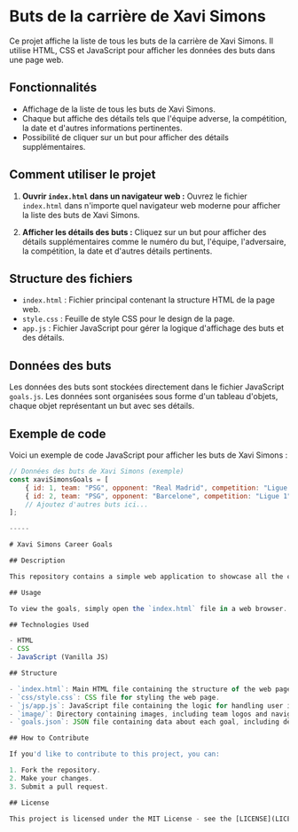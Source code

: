 # Buts de la carrière de Xavi Simons

Ce projet affiche la liste de tous les buts de la carrière de Xavi Simons. Il utilise HTML, CSS et JavaScript pour afficher les données des buts dans une page web.

## Fonctionnalités

- Affichage de la liste de tous les buts de Xavi Simons.
- Chaque but affiche des détails tels que l'équipe adverse, la compétition, la date et d'autres informations pertinentes.
- Possibilité de cliquer sur un but pour afficher des détails supplémentaires.

## Comment utiliser le projet

1. **Ouvrir `index.html` dans un navigateur web :** Ouvrez le fichier `index.html` dans n'importe quel navigateur web moderne pour afficher la liste des buts de Xavi Simons.

2. **Afficher les détails des buts :** Cliquez sur un but pour afficher des détails supplémentaires comme le numéro du but, l'équipe, l'adversaire, la compétition, la date et d'autres détails pertinents.

## Structure des fichiers

- `index.html` : Fichier principal contenant la structure HTML de la page web.
- `style.css` : Feuille de style CSS pour le design de la page.
- `app.js` : Fichier JavaScript pour gérer la logique d'affichage des buts et des détails.

## Données des buts

Les données des buts sont stockées directement dans le fichier JavaScript `goals.js`. Les données sont organisées sous forme d'un tableau d'objets, chaque objet représentant un but avec ses détails.

## Exemple de code

Voici un exemple de code JavaScript pour afficher les buts de Xavi Simons :

```javascript
// Données des buts de Xavi Simons (exemple)
const xaviSimonsGoals = [
    { id: 1, team: "PSG", opponent: "Real Madrid", competition: "Ligue des champions", date: "2024-05-15", details: "Marqué à la 67e minute" },
    { id: 2, team: "PSG", opponent: "Barcelone", competition: "Ligue 1", date: "2022-03-20", details: "Marqué à la 55e minute" },
    // Ajoutez d'autres buts ici...
];

-----

# Xavi Simons Career Goals

## Description

This repository contains a simple web application to showcase all the career goals scored by Xavi Simons, a professional football player. The web app displays a list of goals along with relevant details such as the opponent team, competition, date, and additional information about each goal. Users can click on a goal to view more details in a modal, and they can navigate through the goals using navigation arrows.

## Usage

To view the goals, simply open the `index.html` file in a web browser. The list of goals will be displayed, and users can click on each goal to view more information in a modal. They can also navigate through the goals using the navigation arrows provided in the modal.

## Technologies Used

- HTML
- CSS
- JavaScript (Vanilla JS)

## Structure

- `index.html`: Main HTML file containing the structure of the web page.
- `css/style.css`: CSS file for styling the web page.
- `js/app.js`: JavaScript file containing the logic for handling user interactions and displaying the goals.
- `image/`: Directory containing images, including team logos and navigation arrows.
- `goals.json`: JSON file containing data about each goal, including details such as team names, competition, date, etc.

## How to Contribute

If you'd like to contribute to this project, you can:

1. Fork the repository.
2. Make your changes.
3. Submit a pull request.

## License

This project is licensed under the MIT License - see the [LICENSE](LICENSE) file for details.
